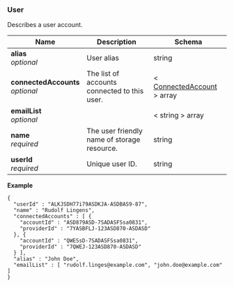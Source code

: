 
<a name="user"></a>
### User
Describes a user account.


|Name|Description|Schema|
|---|---|---|
|**alias**  <br>*optional*|User alias|string|
|**connectedAccounts**  <br>*optional*|The list of accounts connected to this user.|< [ConnectedAccount](ConnectedAccount.md#connectedaccount) > array|
|**emailList**  <br>*optional*||< string > array|
|**name**  <br>*required*|The user friendly name of storage resource.|string|
|**userId**  <br>*required*|Unique user ID.|string|

**Example**
```
{
  "userId" : "ALKJSDH77i79ASDKJA-ASDBAS9-87",
  "name" : "Rudolf Lingens",
  "connectedAccounts" : [ {
    "accountId" : "ASD879ASD-7SADASFSsa0831",
    "providerId" : "7YASBFLJ-123ASD870-ASDASD"
  }, {
    "accountId" : "QWESsD-7SADASFSsa0831",
    "providerId" : "7QWEJ-123ASD870-ASDASD"
  } ],
  "alias" : "John Doe",
  "emailList" : [ "rudolf.linges@example.com", "john.doe@example.com" ]
}
```



